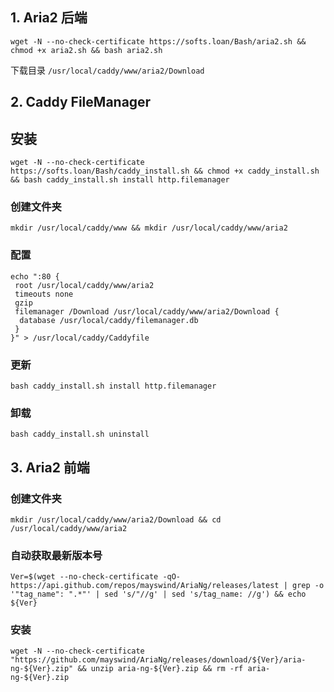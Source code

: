 ## 1. Aria2 后端

```
wget -N --no-check-certificate https://softs.loan/Bash/aria2.sh && chmod +x aria2.sh && bash aria2.sh
```

下载目录 `/usr/local/caddy/www/aria2/Download`

## 2. Caddy FileManager

## 安装

```
wget -N --no-check-certificate https://softs.loan/Bash/caddy_install.sh && chmod +x caddy_install.sh && bash caddy_install.sh install http.filemanager
```

### 创建文件夹

```
mkdir /usr/local/caddy/www && mkdir /usr/local/caddy/www/aria2
```

### 配置

```
echo ":80 {
 root /usr/local/caddy/www/aria2
 timeouts none
 gzip
 filemanager /Download /usr/local/caddy/www/aria2/Download {
  database /usr/local/caddy/filemanager.db
 }
}" > /usr/local/caddy/Caddyfile
```

### 更新

```
bash caddy_install.sh install http.filemanager
```

### 卸载

```
bash caddy_install.sh uninstall
```

## 3. Aria2 前端

### 创建文件夹

```
mkdir /usr/local/caddy/www/aria2/Download && cd /usr/local/caddy/www/aria2
```

### 自动获取最新版本号

```
Ver=$(wget --no-check-certificate -qO- https://api.github.com/repos/mayswind/AriaNg/releases/latest | grep -o '"tag_name": ".*"' | sed 's/"//g' | sed 's/tag_name: //g') && echo ${Ver}
```

### 安装

```
wget -N --no-check-certificate "https://github.com/mayswind/AriaNg/releases/download/${Ver}/aria-ng-${Ver}.zip" && unzip aria-ng-${Ver}.zip && rm -rf aria-ng-${Ver}.zip
```



